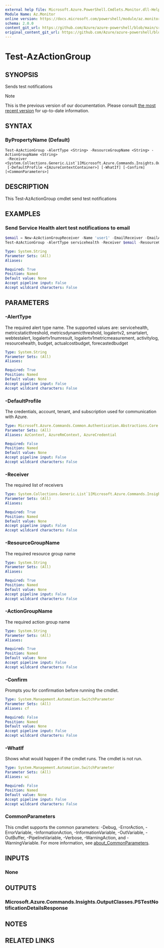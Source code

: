```yaml
---
external help file: Microsoft.Azure.PowerShell.Cmdlets.Monitor.dll-Help.xml
Module Name: Az.Monitor
online version: https://docs.microsoft.com/powershell/module/az.monitor/test-azactiongroup
schema: 2.0.0
content_git_url: https://github.com/Azure/azure-powershell/blob/main/src/Monitor/Monitor/help/Test-AzActionGroup.md
original_content_git_url: https://github.com/Azure/azure-powershell/blob/main/src/Monitor/Monitor/help/Test-AzActionGroup.md
---
```


# Test-AzActionGroup

## SYNOPSIS
Sends test notifications

> [!NOTE]
>This is the previous version of our documentation. Please consult [the most recent version](/powershell/module/az.monitor/test-azactiongroup) for up-to-date information.

## SYNTAX

### ByPropertyName (Default)
```
Test-AzActionGroup -AlertType <String> -ResourceGroupName <String> -ActionGroupName <String>
 -Receiver <System.Collections.Generic.List`1[Microsoft.Azure.Commands.Insights.OutputClasses.PSActionGroupReceiverBase]>
 [-DefaultProfile <IAzureContextContainer>] [-WhatIf] [-Confirm] [<CommonParameters>]
```

## DESCRIPTION
This Test-AzActionGroup cmdlet send test notifications

## EXAMPLES

### Send Service Health alert test notifications to email
```powershell
$email = New-AzActionGroupReceiver -Name 'user1' -EmailReceiver -EmailAddress 'test@test.example.com'
Test-AzActionGroup -AlertType servicehealth -Receiver $email -ResourceGroupName "test-RG" -ActionGroupName "test-AG"
```

```yaml
Type: System.String
Parameter Sets: (All)
Aliases:

Required: True
Position: Named
Default value: None
Accept pipeline input: False
Accept wildcard characters: False
```
## PARAMETERS

### -AlertType
The required alert type name. The supported values are:
servicehealth, metricstaticthreshold, metricsdynamicthreshold, logalertv2, smartalert, webtestalert, logalertv1numresult, logalertv1metricmeasurement, activitylog, resourcehealth, budget, actualcostbudget, forecastedbudget

```yaml
Type: System.String
Parameter Sets: (All)
Aliases:

Required: True
Position: Named
Default value: None
Accept pipeline input: False
Accept wildcard characters: False
```

### -DefaultProfile
The credentials, account, tenant, and subscription used for communication with Azure.

```yaml
Type: Microsoft.Azure.Commands.Common.Authentication.Abstractions.Core.IAzureContextContainer
Parameter Sets: (All)
Aliases: AzContext, AzureRmContext, AzureCredential

Required: False
Position: Named
Default value: None
Accept pipeline input: False
Accept wildcard characters: False
```

### -Receiver
The required list of receivers

```yaml
Type: System.Collections.Generic.List`1[Microsoft.Azure.Commands.Insights.OutputClasses.PSActionGroupReceiverBase]
Parameter Sets: (All)
Aliases:

Required: True
Position: Named
Default value: None
Accept pipeline input: False
Accept wildcard characters: False
```

### -ResourceGroupName
The required resource group name

```yaml
Type: System.String
Parameter Sets: (All)
Aliases:

Required: True
Position: Named
Default value: None
Accept pipeline input: False
Accept wildcard characters: False
```

### -ActionGroupName
The required action group name

```yaml
Type: System.String
Parameter Sets: (All)
Aliases:

Required: True
Position: Named
Default value: None
Accept pipeline input: False
Accept wildcard characters: False
```

### -Confirm
Prompts you for confirmation before running the cmdlet.

```yaml
Type: System.Management.Automation.SwitchParameter
Parameter Sets: (All)
Aliases: cf

Required: False
Position: Named
Default value: None
Accept pipeline input: False
Accept wildcard characters: False
```

### -WhatIf
Shows what would happen if the cmdlet runs. The cmdlet is not run.

```yaml
Type: System.Management.Automation.SwitchParameter
Parameter Sets: (All)
Aliases: wi

Required: False
Position: Named
Default value: None
Accept pipeline input: False
Accept wildcard characters: False
```

### CommonParameters
This cmdlet supports the common parameters: -Debug, -ErrorAction, -ErrorVariable, -InformationAction, -InformationVariable, -OutVariable, -OutBuffer, -PipelineVariable, -Verbose, -WarningAction, and -WarningVariable. For more information, see [about_CommonParameters](http://go.microsoft.com/fwlink/?LinkID=113216).

## INPUTS

### None

## OUTPUTS

### Microsoft.Azure.Commands.Insights.OutputClasses.PSTestNotificationDetailsResponse

## NOTES

## RELATED LINKS
